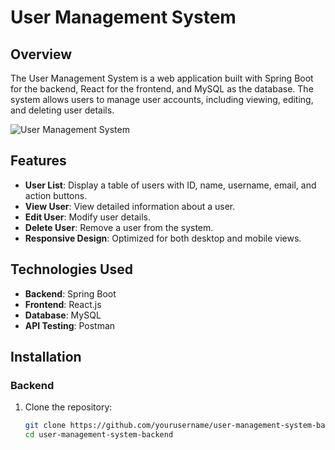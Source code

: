 # User Management System

## Overview

The User Management System is a web application built with Spring Boot for the backend, React for the frontend, and MySQL as the database. The system allows users to manage user accounts, including viewing, editing, and deleting user details.


![User Management System](screenshot.png)

## Features

- **User List**: Display a table of users with ID, name, username, email, and action buttons.
- **View User**: View detailed information about a user.
- **Edit User**: Modify user details.
- **Delete User**: Remove a user from the system.
- **Responsive Design**: Optimized for both desktop and mobile views.

## Technologies Used

- **Backend**: Spring Boot
- **Frontend**: React.js
- **Database**: MySQL
- **API Testing**: Postman

## Installation

### Backend

1. Clone the repository:

   ```sh
   git clone https://github.com/yourusername/user-management-system-backend.git
   cd user-management-system-backend

